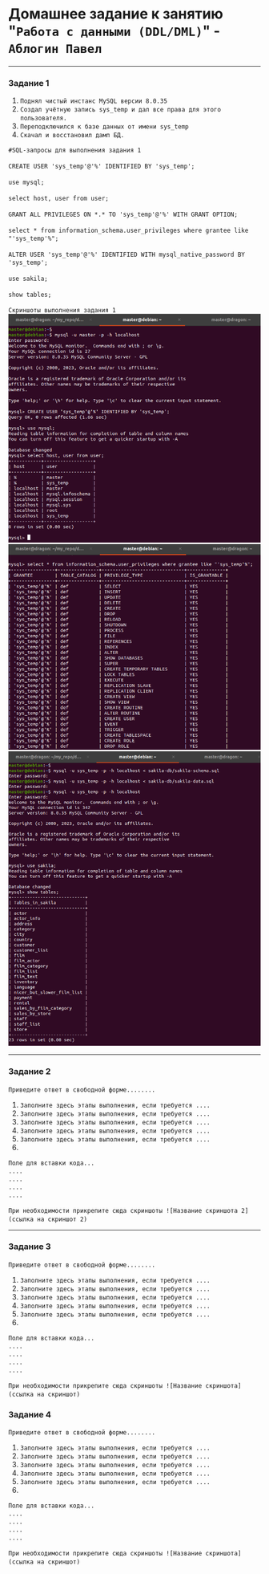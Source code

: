 # Домашнее задание к занятию "`Работа с данными (DDL/DML)`" - `Аблогин Павел`

---

### Задание 1

1. `Поднял чистый инстанс MySQL версии 8.0.35`
2. `Создал учётную запись sys_temp и дал все права для этого пользователя.`
3. `Переподключился к базе данных от имени sys_temp`
4. `Скачал и восстановил дамп БД.`

```
#SQL-запросы для выполнения задания 1

CREATE USER 'sys_temp'@'%' IDENTIFIED BY 'sys_temp';

use mysql;

select host, user from user;

GRANT ALL PRIVILEGES ON *.* TO 'sys_temp'@'%' WITH GRANT OPTION;

select * from information_schema.user_privileges where grantee like "'sys_temp'%";

ALTER USER 'sys_temp'@'%' IDENTIFIED WITH mysql_native_password BY 'sys_temp';

use sakila;

show tables;

```

`Скриншоты выполнения задания 1`
![Создание пользователя и список пользователей](img/task1_1.png)
![Выадача прав пользователю и проверка прав](img/task1_2.png)
![Список таблиц восстановленной БД](img/task1_3.png)


---

### Задание 2

`Приведите ответ в свободной форме........`

1. `Заполните здесь этапы выполнения, если требуется ....`
2. `Заполните здесь этапы выполнения, если требуется ....`
3. `Заполните здесь этапы выполнения, если требуется ....`
4. `Заполните здесь этапы выполнения, если требуется ....`
5. `Заполните здесь этапы выполнения, если требуется ....`
6. 

```
Поле для вставки кода...
....
....
....
....
```

`При необходимости прикрепитe сюда скриншоты
![Название скриншота 2](ссылка на скриншот 2)`


---

### Задание 3

`Приведите ответ в свободной форме........`

1. `Заполните здесь этапы выполнения, если требуется ....`
2. `Заполните здесь этапы выполнения, если требуется ....`
3. `Заполните здесь этапы выполнения, если требуется ....`
4. `Заполните здесь этапы выполнения, если требуется ....`
5. `Заполните здесь этапы выполнения, если требуется ....`
6. 

```
Поле для вставки кода...
....
....
....
....
```

`При необходимости прикрепитe сюда скриншоты
![Название скриншота](ссылка на скриншот)`

### Задание 4

`Приведите ответ в свободной форме........`

1. `Заполните здесь этапы выполнения, если требуется ....`
2. `Заполните здесь этапы выполнения, если требуется ....`
3. `Заполните здесь этапы выполнения, если требуется ....`
4. `Заполните здесь этапы выполнения, если требуется ....`
5. `Заполните здесь этапы выполнения, если требуется ....`
6. 

```
Поле для вставки кода...
....
....
....
....
```

`При необходимости прикрепитe сюда скриншоты
![Название скриншота](ссылка на скриншот)`
